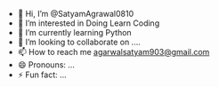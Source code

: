 - 👋 Hi, I’m @SatyamAgrawal0810
- 👀 I’m interested in Doing Learn Coding   
- 🌱 I’m currently learning Python
- 💞️ I’m looking to collaborate on ....
- 📫 How to reach me agarwalsatyam903@gmail.com
- 😄 Pronouns: ...
- ⚡ Fun fact: ...

<!---
SatyamAgrawal0810/SatyamAgrawal0810 is a ✨ special ✨ repository because its `README.md` (this file) appears on your GitHub profile.
You can click the Preview link to take a look at your changes.
--->
